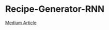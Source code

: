 # Recipe-Generator-RNN

[Medium Article](https://medium.com/@matthew.krakower21/generating-recipe-titles-with-neural-networks-4c669970c7d5)

